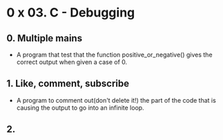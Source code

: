 # 0 x 03. C - Debugging
## 0. Multiple mains
* A program that test that the function positive_or_negative() gives the correct output when given a case of 0.
## 1. Like, comment, subscribe
* A program to comment out(don't delete it!) the part of the code that is causing the output to go into an infinite loop.
## 2. 